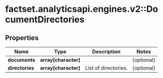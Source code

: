 # factset.analyticsapi.engines.v2::DocumentDirectories

## Properties
Name | Type | Description | Notes
------------ | ------------- | ------------- | -------------
**documents** | **array[character]** |  | [optional] 
**directories** | **array[character]** | List of directories. | [optional] 


